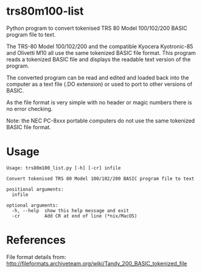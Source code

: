 # trs80m100-list
Python program to convert tokenised TRS 80 Model 100/102/200 BASIC program file to text.

The TRS-80 Model 100/102/200 and the compatible Kyocera Kyotronic-85 and Olivetti M10
all use the same tokenized BASIC file format. This program reads a tokenized BASIC file
and displays the readable text version of the program.

The converted program can be read and edited and loaded back into the computer as a text file
(.DO extension) or used to port to other versions of BASIC.

As the file format is very simple with no header or magic numbers there is no error checking.

Note: the NEC PC-8xxx portable computers do not use the same tokenized BASIC file format.

# Usage
```
Usage: trs80m100_list.py [-h] [-cr] infile

Convert tokenised TRS 80 Model 100/102/200 BASIC program file to text

positional arguments:
  infile

optional arguments:
  -h, --help  show this help message and exit
  -cr         Add CR at end of line (*nix/MacOS)
```
# References
File format details from: http://fileformats.archiveteam.org/wiki/Tandy_200_BASIC_tokenized_file
